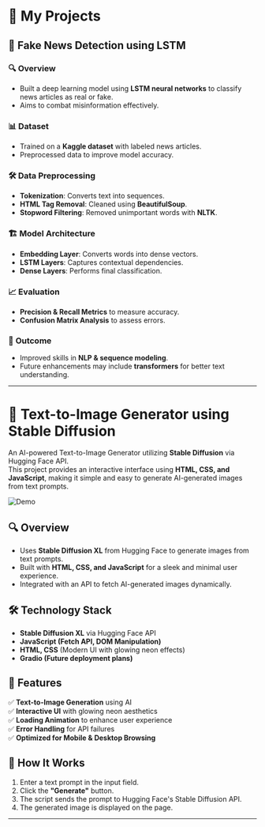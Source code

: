 # 🚀 **My Projects**

## 📰 **Fake News Detection using LSTM**

### 🔍 **Overview**
- Built a deep learning model using **LSTM neural networks** to classify news articles as real or fake.
- Aims to combat misinformation effectively.

### 📊 **Dataset**
- Trained on a **Kaggle dataset** with labeled news articles.
- Preprocessed data to improve model accuracy.

### 🛠️ **Data Preprocessing**
- **Tokenization**: Converts text into sequences.
- **HTML Tag Removal**: Cleaned using **BeautifulSoup**.
- **Stopword Filtering**: Removed unimportant words with **NLTK**.

### 🏗️ **Model Architecture**
- **Embedding Layer**: Converts words into dense vectors.
- **LSTM Layers**: Captures contextual dependencies.
- **Dense Layers**: Performs final classification.

### 📈 **Evaluation**
- **Precision & Recall Metrics** to measure accuracy.
- **Confusion Matrix Analysis** to assess errors.

### 🎯 **Outcome**
- Improved skills in **NLP & sequence modeling**.
- Future enhancements may include **transformers** for better text understanding.

---

# 🎨 Text-to-Image Generator using Stable Diffusion  

An AI-powered Text-to-Image Generator utilizing **Stable Diffusion** via Hugging Face API.  
This project provides an interactive interface using **HTML, CSS, and JavaScript**, making it simple and easy to generate AI-generated images from text prompts.  

![Demo](loading.gif)

## 🔍 Overview  
- Uses **Stable Diffusion XL** from Hugging Face to generate images from text prompts.  
- Built with **HTML, CSS, and JavaScript** for a sleek and minimal user experience.  
- Integrated with an API to fetch AI-generated images dynamically.  

## 🛠️ Technology Stack  
- **Stable Diffusion XL** via Hugging Face API  
- **JavaScript (Fetch API, DOM Manipulation)**  
- **HTML, CSS** (Modern UI with glowing neon effects)  
- **Gradio (Future deployment plans)**  

## 🎨 Features  
✅ **Text-to-Image Generation** using AI  
✅ **Interactive UI** with glowing neon aesthetics  
✅ **Loading Animation** to enhance user experience  
✅ **Error Handling** for API failures  
✅ **Optimized for Mobile & Desktop Browsing**  

## 🚀 How It Works  
1. Enter a text prompt in the input field.  
2. Click the **"Generate"** button.  
3. The script sends the prompt to Hugging Face's Stable Diffusion API.  
4. The generated image is displayed on the page.  

---


